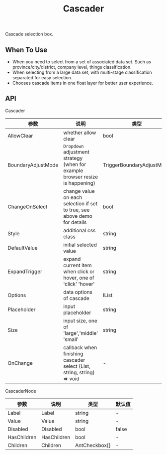 ﻿---
category: Components
type: Data Entry
title: Cascader
cover: https://gw.alipayobjects.com/zos/alicdn/UdS8y8xyZ/Cascader.svg
---

Cascade selection box.

## When To Use

- When you need to select from a set of associated data set. Such as province/city/district, company level, things classification.
- When selecting from a large data set, with multi-stage classification separated for easy selection.
- Chooses cascade items in one float layer for better user experience.


## API

Cascader

| 参数                 |  说明	                                          |  类型               |  默认值  |  
| -------------------- | ---------------------------------------------------- | --------------------- | --------- |  
| AllowClear           |  whether allow clear                                      |  bool               |  true	      |
| BoundaryAdjustMode | `Dropdown` adjustment strategy (when for example browser resize is happening)         | TriggerBoundaryAdjustMode    | TriggerBoundaryAdjustMode.InView         |
| ChangeOnSelect       |  change value on each selection if set to true, see above demo for details  |  bool               |  false	      |
| Style                |  additional css class                                       |  string             |  -	          |
| DefaultValue         |  initial selected value                                      |  string             |  -	          |
| ExpandTrigger        |  expand current item when click or hover, one of 'click' 'hover'       |  string             |  'click'	  |
| Options	           |  data options of cascade                                    |  IList<AntCheckbox> |  -	          |
| Placeholder          |  input placeholder                                   |  string             |  'Please Select'	  |
| Size                 |  input size, one of 'large','middle' 'small'             |  string           |  无	          |
| OnChange             |  callback when finishing cascader select (List<CascaderNode>, string, string) => void  |   -   |  -            |


CascaderNode

| 参数             |  说明                    |  类型          | 默认值    |
| ---------------- | ------------------------ | -------------- | --------- |
| Label            |  Label                |  string        |  -        |
| Value            |  Value                   |  string        |  -        |
| Disabled         |  Disabled            |  bool          |  false    |
| HasChildren      |  HasChildren    |  bool          |  -        |
| Children         |  Children                 |  AntCheckbox[] |  -        |
